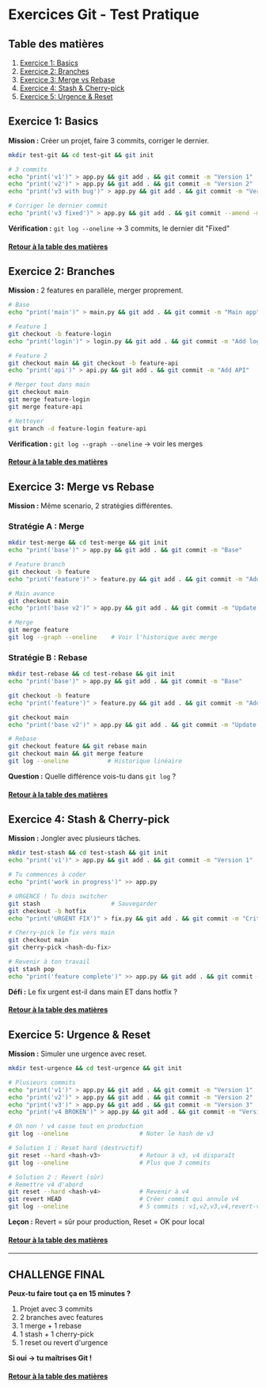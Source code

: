 # Exercices Git - Test Pratique

<a name="table-des-matieres"></a>

## Table des matières

1. [Exercice 1: Basics](#exercice1)
2. [Exercice 2: Branches](#exercice2)
3. [Exercice 3: Merge vs Rebase](#exercice3)
4. [Exercice 4: Stash & Cherry-pick](#exercice4)
5. [Exercice 5: Urgence & Reset](#exercice5)

<a name="exercice1"></a>
## Exercice 1: Basics

**Mission :** Créer un projet, faire 3 commits, corriger le dernier.

```bash
mkdir test-git && cd test-git && git init

# 3 commits
echo "print('v1')" > app.py && git add . && git commit -m "Version 1"
echo "print('v2')" > app.py && git add . && git commit -m "Version 2"  
echo "print('v3 with bug')" > app.py && git add . && git commit -m "Version 3"

# Corriger le dernier commit
echo "print('v3 fixed')" > app.py && git add . && git commit --amend -m "Version 3 - Fixed"
```

**Vérification :** `git log --oneline` → 3 commits, le dernier dit "Fixed"

#### [Retour à la table des matières](#table-des-matieres)

<a name="exercice2"></a>
## Exercice 2: Branches

**Mission :** 2 features en parallèle, merger proprement.

```bash
# Base
echo "print('main')" > main.py && git add . && git commit -m "Main app"

# Feature 1  
git checkout -b feature-login
echo "print('login')" > login.py && git add . && git commit -m "Add login"

# Feature 2
git checkout main && git checkout -b feature-api
echo "print('api')" > api.py && git add . && git commit -m "Add API"

# Merger tout dans main
git checkout main
git merge feature-login
git merge feature-api

# Nettoyer
git branch -d feature-login feature-api
```

**Vérification :** `git log --graph --oneline` → voir les merges

#### [Retour à la table des matières](#table-des-matieres)

<a name="exercice3"></a>
## Exercice 3: Merge vs Rebase

**Mission :** Même scenario, 2 stratégies différentes.

### **Stratégie A : Merge**
```bash
mkdir test-merge && cd test-merge && git init
echo "print('base')" > app.py && git add . && git commit -m "Base"

# Feature branch
git checkout -b feature
echo "print('feature')" > feature.py && git add . && git commit -m "Add feature"

# Main avance
git checkout main
echo "print('base v2')" > app.py && git add . && git commit -m "Update base"

# Merge
git merge feature
git log --graph --oneline    # Voir l'historique avec merge
```

### **Stratégie B : Rebase**  
```bash
mkdir test-rebase && cd test-rebase && git init
echo "print('base')" > app.py && git add . && git commit -m "Base"

git checkout -b feature  
echo "print('feature')" > feature.py && git add . && git commit -m "Add feature"

git checkout main
echo "print('base v2')" > app.py && git add . && git commit -m "Update base"

# Rebase
git checkout feature && git rebase main
git checkout main && git merge feature
git log --oneline           # Historique linéaire
```

**Question :** Quelle différence vois-tu dans `git log` ?

#### [Retour à la table des matières](#table-des-matieres)

<a name="exercice4"></a>
## Exercice 4: Stash & Cherry-pick

**Mission :** Jongler avec plusieurs tâches.

```bash
mkdir test-stash && cd test-stash && git init
echo "print('v1')" > app.py && git add . && git commit -m "Version 1"

# Tu commences à coder
echo "print('work in progress')" >> app.py

# URGENCE ! Tu dois switcher
git stash                    # Sauvegarder
git checkout -b hotfix
echo "print('URGENT FIX')" > fix.py && git add . && git commit -m "Critical fix"

# Cherry-pick le fix vers main
git checkout main
git cherry-pick <hash-du-fix>

# Revenir à ton travail
git stash pop
echo "print('feature complete')" >> app.py && git add . && git commit -m "Feature done"
```

**Défi :** Le fix urgent est-il dans main ET dans hotfix ?

#### [Retour à la table des matières](#table-des-matieres)

<a name="exercice5"></a>
## Exercice 5: Urgence & Reset

**Mission :** Simuler une urgence avec reset.

```bash
mkdir test-urgence && cd test-urgence && git init

# Plusieurs commits
echo "print('v1')" > app.py && git add . && git commit -m "Version 1"
echo "print('v2')" > app.py && git add . && git commit -m "Version 2"  
echo "print('v3')" > app.py && git add . && git commit -m "Version 3"
echo "print('v4 BROKEN')" > app.py && git add . && git commit -m "Version 4 - Bug!"

# Oh non ! v4 casse tout en production
git log --oneline                    # Noter le hash de v3

# Solution 1 : Reset hard (destructif)
git reset --hard <hash-v3>           # Retour à v3, v4 disparaît
git log --oneline                    # Plus que 3 commits

# Solution 2 : Revert (sûr)  
# Remettre v4 d'abord
git reset --hard <hash-v4>           # Revenir à v4
git revert HEAD                      # Créer commit qui annule v4
git log --oneline                    # 5 commits : v1,v2,v3,v4,revert-v4
```

**Leçon :** Revert = sûr pour production, Reset = OK pour local

#### [Retour à la table des matières](#table-des-matieres)

---

## **CHALLENGE FINAL**

**Peux-tu faire tout ça en 15 minutes ?**
1. Projet avec 3 commits
2. 2 branches avec features
3. 1 merge + 1 rebase
4. 1 stash + 1 cherry-pick  
5. 1 reset ou revert d'urgence

**Si oui → tu maîtrises Git !**

#### [Retour à la table des matières](#table-des-matieres)